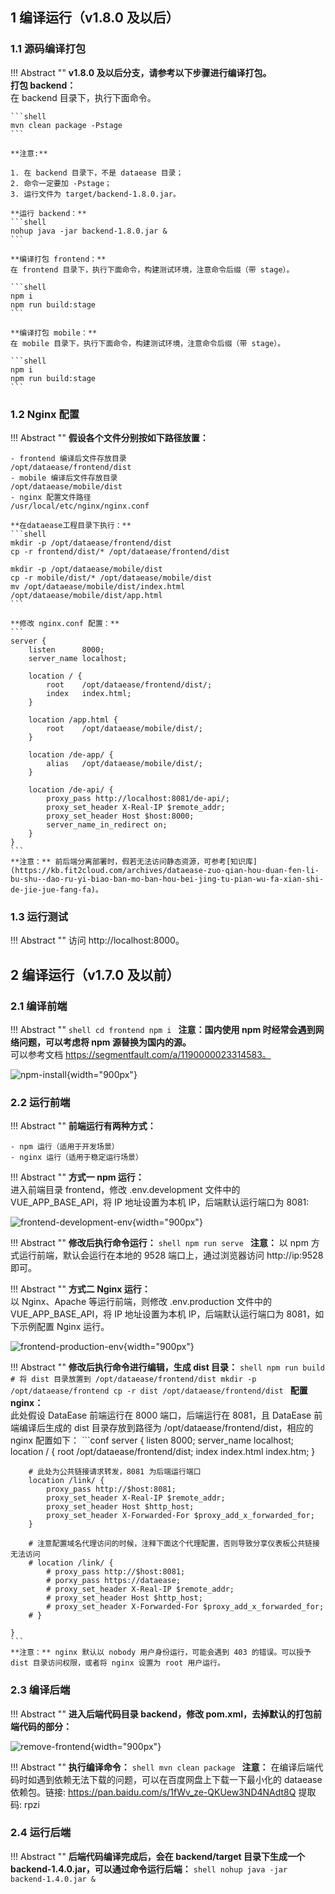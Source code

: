 ## 1 编译运行（v1.8.0 及以后）

### 1.1 源码编译打包

!!! Abstract ""
	**v1.8.0 及以后分支，请参考以下步骤进行编译打包。**  
	**打包 backend：**  
	在 backend 目录下，执行下面命令。

	```shell
	mvn clean package -Pstage
	```

	**注意:**  

    1. 在 backend 目录下，不是 dataease 目录；
	2. 命令一定要加 -Pstage；
	3. 运行文件为 target/backend-1.8.0.jar。

	**运行 backend：**
	```shell
	nohup java -jar backend-1.8.0.jar &
	```

	**编译打包 frontend：**  
	在 frontend 目录下，执行下面命令，构建测试环境，注意命令后缀（带 stage）。

	```shell
	npm i
	npm run build:stage
	```

	**编译打包 mobile：**  
	在 mobile 目录下，执行下面命令，构建测试环境，注意命令后缀（带 stage）。
	
	```shell
	npm i
	npm run build:stage
	```

### 1.2 Nginx 配置

!!! Abstract ""
	**假设各个文件分别按如下路径放置：**

	- frontend 编译后文件存放目录
  	/opt/dataease/frontend/dist
	- mobile 编译后文件存放目录
  	/opt/dataease/mobile/dist
	- nginx 配置文件路径
  	/usr/local/etc/nginx/nginx.conf

	**在dataease工程目录下执行：**
	```shell
	mkdir -p /opt/dataease/frontend/dist
	cp -r frontend/dist/* /opt/dataease/frontend/dist
	
	mkdir -p /opt/dataease/mobile/dist
	cp -r mobile/dist/* /opt/dataease/mobile/dist
	mv /opt/dataease/mobile/dist/index.html /opt/dataease/mobile/dist/app.html
	```

	**修改 nginx.conf 配置：**
	```
	server {
    	listen      8000;
    	server_name localhost;

    	location / {
        	root    /opt/dataease/frontend/dist/;
        	index   index.html;
    	}

    	location /app.html {
        	root    /opt/dataease/mobile/dist/;
    	}

    	location /de-app/ {
        	alias   /opt/dataease/mobile/dist/;
    	}

    	location /de-api/ {
        	proxy_pass http://localhost:8081/de-api/;
        	proxy_set_header X-Real-IP $remote_addr;
        	proxy_set_header Host $host:8000;
        	server_name_in_redirect on;
    	}
	}
	```
	**注意：** 前后端分离部署时，假若无法访问静态资源，可参考[知识库](https://kb.fit2cloud.com/archives/dataease-zuo-qian-hou-duan-fen-li-bu-shu--dao-ru-yi-biao-ban-mo-ban-hou-bei-jing-tu-pian-wu-fa-xian-shi-de-jie-jue-fang-fa)。

### 1.3 运行测试

!!! Abstract ""
	访问 http://localhost:8000。

## 2 编译运行（v1.7.0 及以前）

### 2.1 编译前端

!!! Abstract ""
	```shell
	cd frontend
	npm i
	```
	**注意：国内使用 npm 时经常会遇到网络问题，可以考虑将 npm 源替换为国内的源。**  
	可以参考文档 https://segmentfault.com/a/1190000023314583。

![npm-install](../../img/dev_manual/npm-install.png){width="900px"}

### 2.2 运行前端

!!! Abstract ""
	**前端运行有两种方式：**

    - npm 运行（适用于开发场景）
    - nginx 运行（适用于稳定运行场景）

!!! Abstract ""
	**方式一 npm 运行：**  
	进入前端目录 frontend，修改 .env.development 文件中的 VUE_APP_BASE_API，将 IP 地址设置为本机 IP，后端默认运行端口为 8081:

![frontend-development-env](../../img/dev_manual/frontend-development-env.png){width="900px"}

!!! Abstract ""
	**修改后执行命令运行：**
	```shell
	npm run serve
	```
	**注意：** 以 npm 方式运行前端，默认会运行在本地的 9528 端口上，通过浏览器访问 http://ip:9528 即可。

!!! Abstract ""
	**方式二 Nginx 运行：**  
	以 Nginx、Apache 等运行前端，则修改 .env.production 文件中的 VUE_APP_BASE_API，将 IP 地址设置为本机 IP，后端默认运行端口为 8081，如下示例配置 Nginx 运行。

![frontend-production-env](../../img/dev_manual/frontend-production-env.png){width="900px"}

!!! Abstract ""
	**修改后执行命令进行编辑，生成 dist 目录：**
	```shell
	npm run build
	# 将 dist 目录放置到 /opt/dataease/frontend/dist
	mkdir -p /opt/dataease/frontend
	cp -r dist /opt/dataease/frontend/dist
	```
    **配置 nginx：**    
	此处假设 DataEase 前端运行在 8000 端口，后端运行在 8081，且 DataEase 前端编译后生成的 dist 目录存放到路径为 /opt/dataease/frontend/dist，相应的 nginx 配置如下：
	```conf
	server {
		listen      8000;
		server_name localhost;
		location / {
			root    /opt/dataease/frontend/dist;
			index   index.html index.htm;
		}
	
		# 此处为公共链接请求转发，8081 为后端运行端口
		location /link/ {
			proxy_pass http://$host:8081;
			proxy_set_header X-Real-IP $remote_addr;
			proxy_set_header Host $http_host;
			proxy_set_header X-Forwarded-For $proxy_add_x_forwarded_for;
		}

        # 注意配置域名代理访问的时候，注释下面这个代理配置，否则导致分享仪表板公共链接无法访问
        # location /link/ {
            # proxy_pass http://$host:8081;
            # porxy_pass https://dataease;
            # proxy_set_header X-Real-IP $remote_addr;
            # proxy_set_header Host $http_host;
            # proxy_set_header X-Forwarded-For $proxy_add_x_forwarded_for;
        # }
	
	}
	```
	**注意：** nginx 默认以 nobody 用户身份运行，可能会遇到 403 的错误。可以授予 dist 目录访问权限，或者将 nginx 设置为 root 用户运行。

### 2.3 编译后端

!!! Abstract ""
	**进入后端代码目录 backend，修改 pom.xml，去掉默认的打包前端代码的部分：**

![remove-frontend](../../img/dev_manual/remove-frontend.png){width="900px"}

!!! Abstract ""
	**执行编译命令：**
	```shell
	mvn clean package
	```
	**注意：** 在编译后端代码时如遇到依赖无法下载的问题，可以在百度网盘上下载一下最小化的 dataease 依赖包。链接: https://pan.baidu.com/s/1fWv_ze-QKUew3ND4NAdt8Q 提取码: rpzi

### 2.4 运行后端

!!! Abstract ""
	**后端代码编译完成后，会在 backend/target 目录下生成一个 backend-1.4.0.jar，可以通过命令运行后端：**
	```shell
	nohup java -jar backend-1.4.0.jar &
	```